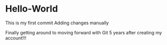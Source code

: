 # Hello-World
This is my first commit
Adding changes manually

Finally getting around to moving forward with Git 5 years after creating my account!!!
